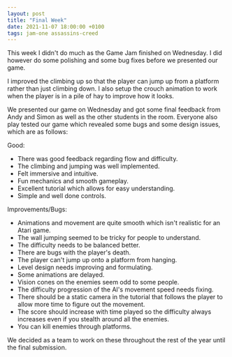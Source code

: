 ```yaml
---
layout: post
title: "Final Week"
date: 2021-11-07 18:00:00 +0100
tags: jam-one assassins-creed 
---
```


This week I didn't do much as the Game Jam finished on Wednesday. I did however do some polishing and some bug fixes before we presented our game.

I improved the climbing up so that the player can jump up from a platform rather than just climbing down. I also setup the crouch animation to work when the player is in a pile of hay to improve how it looks.

We presented our game on Wednesday and got some final feedback from Andy and Simon as well as the other students in the room. Everyone also play tested our game which revealed some bugs and some design issues, which are as follows:

Good:
- There was good feedback regarding flow and difficulty.
- The climbing and jumping was well implemented.
- Felt immersive and intuitive.
- Fun mechanics and smooth gameplay.
- Excellent tutorial which allows for easy understanding.
- Simple and well done controls.

Improvements/Bugs:
- Animations and movement are quite smooth which isn't realistic for an Atari game.
- The wall jumping seemed to be tricky for people to understand.
- The difficulty needs to be balanced better.
- There are bugs with the player's death. 
- The player can't jump up onto a platform from hanging.
- Level design needs improving and formulating.
- Some animations are delayed.
- Vision cones on the enemies seem odd to some people.
- The difficulty progression of the AI's movement speed needs fixing.
- There should be a static camera in the tutorial that follows the player to allow more time to figure out the movement.
- The score should increase with time played so the difficulty always increases even if you stealth around all the enemies.
- You can kill enemies through platforms.

We decided as a team to work on these throughout the rest of the year until the final submission.
